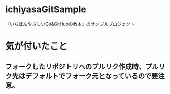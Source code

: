 # ichiyasaGitSample
『いちばんやさしいGit&GitHubの教本』のサンプルプロジェクト

# 気が付いたこと
## フォークしたリポジトリへのプルリク作成時、プルリク先はデフォルトでフォーク元となっているので要注意。
